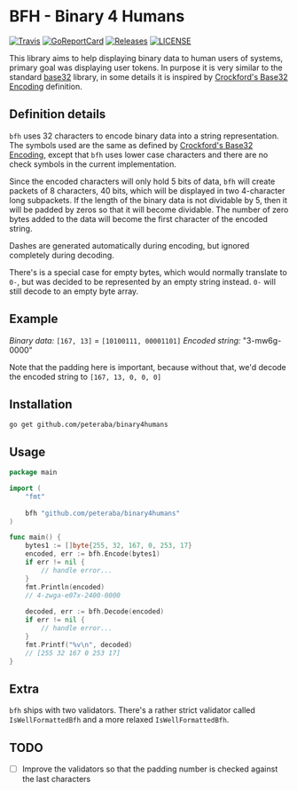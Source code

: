 BFH - Binary 4 Humans
=====================

[![Travis](https://img.shields.io/travis/peteraba/binary4humans.svg?style=flat-square&&branch=master)](https://travis-ci.com/peteraba/binary4humans)
[![GoReportCard](https://goreportcard.com/badge/github.com/peteraba/binary4humans?style=flat-square)](https://goreportcard.com/report/github.com/peteraba/binary4humans)
[![Releases](https://img.shields.io/github/release/peteraba/binary4humans.svg?style=flat-square)](https://github.com/peteraba/binary4humans/releases)
[![LICENSE](https://img.shields.io/github/license/peteraba/binary4humans.svg?style=flat-square)](https://github.com/peteraba/binary4humans/blob/master/LICENSE)

This library aims to help displaying binary data to human users of systems, primary goal was displaying user tokens. In purpose it is very similar to the standard [base32](https://golang.org/pkg/encoding/base32/) library, in some details it is inspired by [Crockford's Base32 Encoding](https://www.crockford.com/wrmg/base32.html) definition.


Definition details
------------------

`bfh` uses 32 characters to encode binary data into a string representation. The symbols used are the same as defined by [Crockford's Base32 Encoding](https://www.crockford.com/wrmg/base32.html), except that `bfh` uses lower case characters and there are no check symbols in the current implementation.

Since the encoded characters will only hold 5 bits of data, `bfh` will create packets of 8 characters, 40 bits, which will be displayed in two 4-character long subpackets.
If the length of the binary data is not dividable by 5, then it will be padded by zeros so that it will become dividable. The number of zero bytes added to the data will become the first character of the encoded string.

Dashes are generated automatically during encoding, but ignored completely during decoding.

There's is a special case for empty bytes, which would normally translate to `0-`, but was decided to be represented by an empty string instead. `0-` will still decode to an empty byte array.

Example
-------

*Binary data:* `[167, 13]` = `[10100111, 00001101]`
*Encoded string:* "3-mw6g-0000"

Note that the padding here is important, because without that, we'd decode the encoded string to `[167, 13, 0, 0, 0]`

Installation
------------

```
go get github.com/peteraba/binary4humans
```

Usage
-----

```go
package main

import (
	"fmt"
	
	bfh "github.com/peteraba/binary4humans"
)

func main() {
    bytes1 := []byte{255, 32, 167, 0, 253, 17}
    encoded, err := bfh.Encode(bytes1)
    if err != nil {
        // handle error...
    }
    fmt.Println(encoded)
    // 4-zwga-e07x-2400-0000
    
    decoded, err := bfh.Decode(encoded)
    if err != nil {
        // handle error...
    }
    fmt.Printf("%v\n", decoded)
    // [255 32 167 0 253 17]
}
```

Extra
-----

`bfh` ships with two validators. There's a rather strict validator called `IsWellFormattedBfh` and a more relaxed `IsWellFormattedBfh`.

TODO
----

 - [ ] Improve the validators so that the padding number is checked against the last characters
